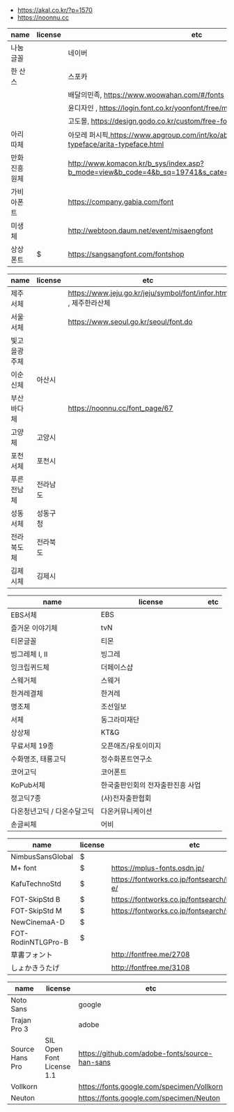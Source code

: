 - https://akal.co.kr/?p=1570
- https://noonnu.cc

| name         | license | etc                                                                                                      |
|--------------|---------|----------------------------------------------------------------------------------------------------------|
| 나눔글꼴     |         | 네이버                                                                                                   |
| 한 산스      |         | 스포카                                                                                                   |
|              |         | 배달의민족, https://www.woowahan.com/#/fonts                                                             |
|              |         | 윤디자인 , https://login.font.co.kr/yoonfont/free/main.asp                                               |
|              |         | 고도몰, https://design.godo.co.kr/custom/free-font.php                                                   |
| 아리따체     |         | 아모레 퍼시픽,https://www.apgroup.com/int/ko/about-us/visual-identity/arita-typeface/arita-typeface.html |
| 만화진흥원체 |         | http://www.komacon.kr/b_sys/index.asp?b_mode=view&b_code=4&b_sq=19741&s_cate=1&s_fld=&s_txt=&nowPage=1   |
| 가비아폰트   |         | https://company.gabia.com/font                                                                           |
| 미생체       |         | http://webtoon.daum.net/event/misaengfont                                                                |
| 상상폰트     | $       | https://sangsangfont.com/fontshop                                                                        |

| name         | license  | etc                                                              |
|--------------|----------|------------------------------------------------------------------|
| 제주서체     |          | https://www.jeju.go.kr/jeju/symbol/font/infor.htm , 제주한라산체 |
| 서울서체     |          | https://www.seoul.go.kr/seoul/font.do                            |
| 빛고을광주체 |          |                                                                  |
| 이순신체     | 아산시   |                                                                  |
| 부산바다체   |          | https://noonnu.cc/font_page/67                                   |
| 고양체       | 고양시   |                                                                  |
| 포천서체     | 포천시   |                                                                  |
| 푸른전남체   | 전라남도 |                                                                  |
| 성동서체     | 성동구청 |                                                                  |
| 전라북도체   | 전라북도 |                                                                  |
| 김제시체     | 김제시   |                                                                  |

| name                        | license                          | etc |
|-----------------------------|----------------------------------|-----|
| EBS서체                     | EBS                              |     |
| 즐거운 이야기체             | tvN                              |     |
| 티몬글꼴                    | 티몬                             |     |
| 빙그레체 I, II              | 빙그레                           |     |
| 잉크립퀴드체                | 더페이스샵                       |     |
| 스웨거체                    | 스웨거                           |     |
| 한겨레결체                  | 한겨레                           |     |
| 명조체                      | 조선일보                         |     |
| 서체                        | 동그라미재단                     |     |
| 상상체                      | KT&G                             |     |
| 무료서체 19종               | 오픈애즈/유토이미지              |     |
| 수화명조, 태룡고딕          | 정수화폰트연구소                 |     |
| 코어고딕                    | 코어폰트                         |     |
| KoPub서체                   | 한국출판인회의 전자출판진흥 사업 |     |
| 정고딕7종                   | (사)전자출판협회                 |     |
| 다온청년고딕 / 다온수달고딕 | 다온커뮤니케이션                 |     |
| 손글씨체                    | 어비                             |     |


| name               | license | etc                                                 |
|--------------------|---------|-----------------------------------------------------|
| NimbusSansGlobal   | $       |                                                     |
| M+ font            | $       | https://mplus-fonts.osdn.jp/                        |
| KafuTechnoStd      | $       | https://fontworks.co.jp/fontsearch/kafutechnostd-e/ |
| FOT-SkipStd B      | $       | https://fontworks.co.jp/fontsearch/skipstd-b/       |
| FOT-SkipStd M      | $       | https://fontworks.co.jp/fontsearch/skipstd-m/       |
| NewCinemaA-D       | $       |                                                     |
| FOT-RodinNTLGPro-B | $       |                                                     |
| 草書フォント       |         | http://fontfree.me/2708                             |
| しょかきうたげ     |         | http://fontfree.me/3108                             |

| name            | license                   | etc                                            |
|-----------------|---------------------------|------------------------------------------------|
| Noto Sans       |                           | google                                         |
| Trajan Pro 3    |                           | adobe                                          |
| Source Hans Pro | SIL Open Font License 1.1 | https://github.com/adobe-fonts/source-han-sans |
| Vollkorn        |                           | https://fonts.google.com/specimen/Vollkorn     |
| Neuton          |                           | https://fonts.google.com/specimen/Neuton       |
